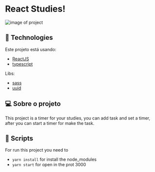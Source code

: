 # React Studies!

<img src="https://user-images.githubusercontent.com/62245391/236490431-54223054-55fd-46d1-8ed2-c67475aa199d.png" alt="image of project"/>

## 🚀 Technologies

Este projeto está usando: 
- [ReactJS](https://reactjs.org)
- [typescript](https://www.typescriptlang.org)

Libs:
- [sass](https://sass-lang.com)
- [uuid](https://www.npmjs.com/package/uuid)

## 💻 Sobre o projeto

This project is a timer for your studies, you can add task and set a timer, after you can start a timer for make the task.

## 📜 Scripts

For run this project you need to

- `yarn install` for install the node_modules
- `yarn start` for open in the prot 3000

